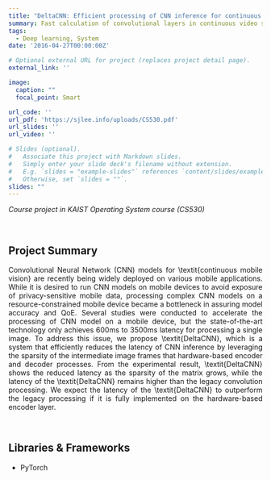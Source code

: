 ```yaml
---
title: "DeltaCNN: Efficient processing of CNN inference for continuous mobile vision"
summary: Fast calculation of convolutional layers in continuous video streams using the fact that the video scene does not change significantly
tags:
  - Deep learning, System
date: '2016-04-27T00:00:00Z'

# Optional external URL for project (replaces project detail page).
external_link: ''

image:
  caption: ""
  focal_point: Smart

url_code: ''
url_pdf: 'https://sjlee.info/uploads/CS530.pdf'
url_slides: ''
url_video: ''

# Slides (optional).
#   Associate this project with Markdown slides.
#   Simply enter your slide deck's filename without extension.
#   E.g. `slides = "example-slides"` references `content/slides/example-slides.md`.
#   Otherwise, set `slides = ""`.
slides: ""
---
```

<i>Course project in KAIST Operating System course (CS530)</i>

<br>

## Project Summary

<p style="text-align:justify">
Convolutional Neural Network (CNN) models for \textit{continuous mobile vision} are recently being widely deployed on various mobile applications. While it is desired to run CNN models on mobile devices to avoid exposure of privacy-sensitive mobile data, processing complex CNN models on a resource-constrained mobile device became a bottleneck in assuring model accuracy and QoE. Several studies were conducted to accelerate the processing of CNN model on a mobile device, but the state-of-the-art technology only achieves 600ms to 3500ms latency for processing a single image. To address this issue, we propose \textit{DeltaCNN}, which is a system that efficiently reduces the latency of CNN inference by leveraging the sparsity of the intermediate image frames that hardware-based encoder and decoder processes. From the experimental result, \textit{DeltaCNN} shows the reduced latency as the sparsity of the matrix grows, while the latency of the \textit{DeltaCNN} remains higher than the legacy convolution processing. We expect the latency of the \textit{DeltaCNN} to outperform the legacy processing if it is fully implemented on the hardware-based encoder layer.
</p>

<br>

## Libraries & Frameworks

- PyTorch